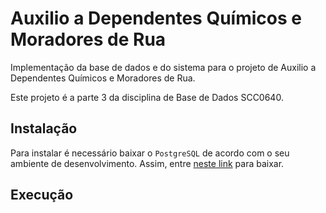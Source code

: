 # Auxilio a Dependentes Químicos e Moradores de Rua
Implementação da base de dados e do sistema para o projeto de Auxilio a Dependentes Químicos e Moradores de Rua.

Este projeto é a parte 3 da disciplina de Base de Dados SCC0640.

## Instalação

Para instalar é necessário baixar o `PostgreSQL` de acordo com o seu ambiente de desenvolvimento. Assim, entre [neste link](https://www.enterprisedb.com/downloads/postgres-postgresql-downloads) para baixar.


## Execução

